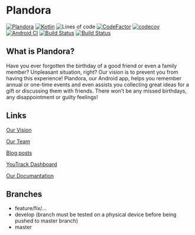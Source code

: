 # Plandora
[![Plandora](https://cdn.discordapp.com/attachments/760409169437130773/843837039539257395/badge-logo.png)](https://plandora51897980.wordpress.com/)
[![Kotlin](https://img.shields.io/badge/Kotlin-1.3.72-blue.svg?style=flat&logo=kotlin&logoColor=white)](http://kotlinlang.org) ![Lines of code](https://img.shields.io/tokei/lines/github/nf3lix/Plandora) [![CodeFactor](https://www.codefactor.io/repository/github/nf3lix/plandora/badge)](https://www.codefactor.io/repository/github/nf3lix/plandora) [![codecov](https://codecov.io/gh/nf3lix/Plandora/branch/master/graph/badge.svg?token=RTC0C6H7FE)](https://codecov.io/gh/nf3lix/Plandora) [![Android CI](https://github.com/nf3lix/Plandora/actions/workflows/android.yml/badge.svg)](https://github.com/nf3lix/Plandora/actions/workflows/android.yml) [![Build Status](https://www.travis-ci.com/nf3lix/Plandora.svg?branch=master)](https://www.travis-ci.com/nf3lix/Plandora) [![Build Status](https://img.shields.io/github/last-commit/nf3lix/Plandora)](https://github.com/nf3lix/Plandora/commits/) 

## What is Plandora?
Have you ever forgotten the birthday of a good friend or even a family member? Unpleasant situation, right? Our vision is to prevent you from having this experience!
Plandora, our Android app, helps you remember annual or one-time events and even assists you collecting great ideas for a gift or discussing them with friends.
There won’t be any missed birthdays, any disappointment or guilty feelings!

## Links
[Our Vision](https://plandora51897980.wordpress.com/2020/09/29/example-post-3/)

[Our Team](https://plandora51897980.wordpress.com/about/)

[Blog posts](https://plandora51897980.wordpress.com/blog/)

[YouTrack Dashboard](https://dhbw-karlsruhe.myjetbrains.com/youtrack/agiles/108-76/109-278)

[Our Documantation](https://github.com/Honrix/PlandoraDocumentation)

## Branches
- feature/fix/...
- develop (branch must be tested on a physical device before being pushed to master branch)
- master


